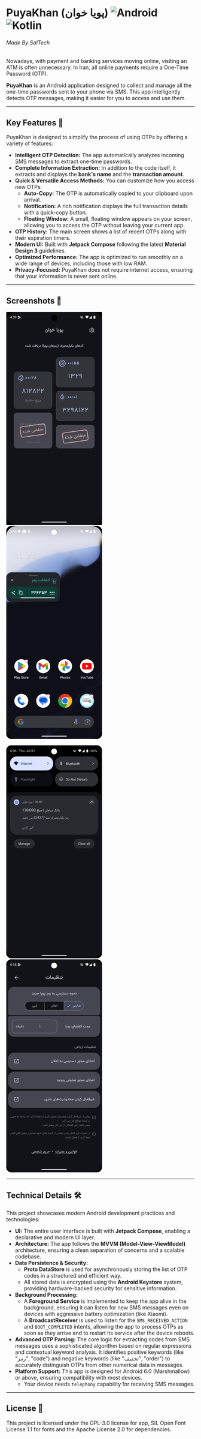 # PuyaKhan (پویا خوان)  ![Android](https://img.shields.io/static/v1?label=Platform&message=Android&color=green)  ![Kotlin](https://img.shields.io/static/v1?label=Kotlin&message=2.2.0&color=purple)

###### Made By SalTech

Nowadays, with payment and banking services moving online, visiting an ATM is often unnecessary. In
Iran, all online payments require a One-Time Password (OTP).

**PuyaKhan** is an Android application designed to collect and manage all the one-time passwords
sent to your phone via SMS. This app intelligently detects OTP messages, making it easier for you to
access and use them.

-----

## Key Features 🚀

PuyaKhan is designed to simplify the process of using OTPs by offering a variety of features:

* **Intelligent OTP Detection:** The app automatically analyzes incoming SMS messages to extract
  one-time passwords.
* **Complete Information Extraction:** In addition to the code itself, it extracts and displays the
  **bank's name** and the **transaction amount**.
* **Quick & Versatile Access Methods:** You can customize how you access new OTPs:
    * **Auto-Copy:** The OTP is automatically copied to your clipboard upon arrival.
    * **Notification:** A rich notification displays the full transaction details with a quick-copy
      button.
    * **Floating Window:** A small, floating window appears on your screen, allowing you to access
      the OTP without leaving your current app.
* **OTP History:** The main screen shows a list of recent OTPs along with their expiration timers.
* **Modern UI:** Built with **Jetpack Compose** following the latest **Material Design 3**
  guidelines.
* **Optimized Performance:** The app is optimized to run smoothly on a wide range of devices,
  including those with low RAM.
* **Privacy-Focused:** PuyaKhan does not require internet access, ensuring that your information is
  never sent online.

-----

## Screenshots 📸

![Main Screen](https://github.com/saltechco/PuyaKhan/blob/dev/screenshots/Screenshot_20250731_164120.png)  ![Floating Window](https://github.com/saltechco/PuyaKhan/blob/dev/screenshots/Screenshot_20250731_174728.png)  

![Notification](https://github.com/saltechco/PuyaKhan/blob/dev/screenshots/Screenshot_20250731_180819.png)  ![Settings](https://github.com/saltechco/PuyaKhan/blob/dev/screenshots/Screenshot_20250731_172019.png)

-----

## Technical Details 🛠️

This project showcases modern Android development practices and technologies:

* **UI:** The entire user interface is built with **Jetpack Compose**, enabling a declarative and
  modern UI layer.
* **Architecture:** The app follows the **MVVM (Model-View-ViewModel)** architecture, ensuring a
  clean separation of concerns and a scalable codebase.
* **Data Persistence & Security:**
    * **Proto DataStore** is used for asynchronously storing the list of OTP codes in a structured
      and efficient way.
    * All stored data is encrypted using the **Android Keystore** system, providing hardware-backed
      security for sensitive information.
* **Background Processing:**
    * A **Foreground Service** is implemented to keep the app alive in the background, ensuring it
      can listen for new SMS messages even on devices with aggressive battery optimization (like
      Xiaomi).
    * A **BroadcastReceiver** is used to listen for the `SMS_RECEIVED_ACTION` and `BOOT_COMPLETED`
      intents, allowing the app to process OTPs as soon as they arrive and to restart its service
      after the device reboots.
* **Advanced OTP Parsing:** The core logic for extracting codes from SMS messages uses a
  sophisticated algorithm based on regular expressions and contextual keyword analysis. It
  identifies positive keywords (like "رمز", "code") and negative keywords (like "تخفیف", "order") to
  accurately distinguish OTPs from other numerical data in messages.
* **Platform Support:** This app is designed for Android 6.0 (Marshmallow) or above,
  ensuring compatibility with most devices.
    * Your device needs `telephony` capability for receiving SMS messages.

-----

## License 📜

This project is licensed under the GPL-3.0 license for app, SIL Open Font License 1.1 for fonts and the Apache License 2.0
for dependencies.
